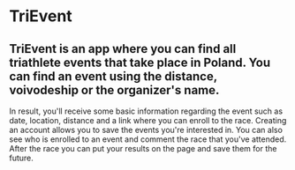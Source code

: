 # TriEvent
## TriEvent is an app where you can find all triathlete events that take place in Poland. You can find an event using the distance, voivodeship or the organizer's name.
In result, you'll receive some basic information regarding the event such as date, location, distance and a link where you can enroll to the race.
Creating an account allows you to save the events you're interested in. You can also see who is enrolled to an event and comment the race that you've attended.
After the race you can put your results on the page and save them for the future.

